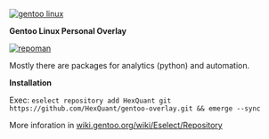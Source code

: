 
[![gentoo linux](https://assets.gentoo.org/tyrian/v1/site-logo.svg)](https://www.gentoo.org/)

**Gentoo Linux Personal Overlay**

[![repoman](https://github.com/HexQuant/gentoo-overlay/workflows/repoman/badge.svg)](https://github.com/HexQuant/gentoo-overlay/actions?query=workflow%3Arepoman)

Mostly there are packages for analytics (python) and automation.

**Installation**

Exec: ```eselect repository add HexQuant git https://github.com/HexQuant/gentoo-overlay.git && emerge --sync```

More inforation in [wiki.gentoo.org/wiki/Eselect/Repository](https://wiki.gentoo.org/wiki/Eselect/Repository)
